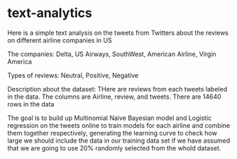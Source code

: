 # text-analytics


Here is a simple text analysis on the tweets from Twitters about the reviews on different airline companies in US

The companies:
Delta, US Airways, SouthWest, American Airline, Virgin America


Types of reviews:
Neutral, Positive, Negative

Description about the dataset:
THere are reviews from each tweets labeled in the data. The columns are Airline, review, and tweets.
There are 14640 rows in the data



The goal is to build up Multinomial Naive Bayesian model and Logistic regression on the tweets online to train models for each airline and
combine them together respectively, generating the learning curve to check how large we should include the data in our training data set 
if we have assumed that we are going to use 20% randomly selected from the whold dataset.


